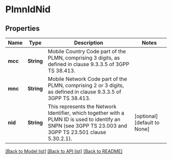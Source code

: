 # PlmnIdNid

## Properties
Name | Type | Description | Notes
------------ | ------------- | ------------- | -------------
**mcc** | **String** | Mobile Country Code part of the PLMN, comprising 3 digits, as defined in clause 9.3.3.5 of 3GPP TS 38.413.   | 
**mnc** | **String** | Mobile Network Code part of the PLMN, comprising 2 or 3 digits, as defined in clause 9.3.3.5 of 3GPP TS 38.413. | 
**nid** | **String** | This represents the Network Identifier, which together with a PLMN ID is used to identify an SNPN (see 3GPP TS 23.003 and 3GPP TS 23.501 clause 5.30.2.1).   | [optional] [default to None]

[[Back to Model list]](../README.md#documentation-for-models) [[Back to API list]](../README.md#documentation-for-api-endpoints) [[Back to README]](../README.md)


